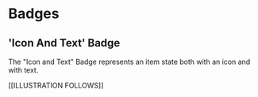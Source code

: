 # Badges

## 'Icon And Text' Badge

The "Icon and Text" Badge represents an item state both with an icon and with text.

[[ILLUSTRATION FOLLOWS]]
